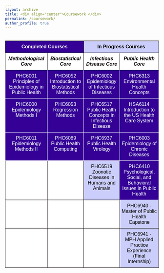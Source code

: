 ```yaml
---
layout: archive
title: <div align="center">Coursework </div>     
permalink: /coursework/
author_profile: true
---  
```

    
<br style="line-height: 5px" />
  
    
<style type="text/css">@media screen and (max-width: 767px) {.tg {width: auto !important;}.tg col {width: auto !important;}.tg-wrap {overflow-x: auto;-webkit-overflow-scrolling: touch;}}</style><div class="tg-wrap"><table style="border-collapse:collapse;border-color:#aabcfe;border-spacing:0" class="tg"><tbody><tr><td style="background-color:#340096;border-color:#080000;border-style:solid;border-width:1px;color:#FFF;font-family:Arial, sans-serif;font-size:16px;font-weight:bold;overflow:hidden;padding:10px 5px;text-align:center;vertical-align:top;word-break:normal" colspan="2"><span style="font-weight:bold;color:#FFF;background-color:#340096">Completed Courses</span></td><td style="background-color:#CBCEFB;border-color:#080000;border-style:solid;border-width:1px;color:#080000;font-family:Arial, sans-serif;font-size:16px;font-weight:bold;overflow:hidden;padding:10px 5px;text-align:center;vertical-align:top;word-break:normal" colspan="2"><span style="font-weight:bold;color:#000;background-color:#CBCEFB">In Progress Courses</span></td></tr><tr><td style="background-color:#FFF;border-color:#080000;border-style:solid;border-width:1px;color:#080000;font-family:Arial, sans-serif;font-size:16px;font-style:italic;font-weight:bold;overflow:hidden;padding:10px 5px;text-align:center;vertical-align:top;word-break:normal"><span style="font-weight:bold;font-style:italic;background-color:#FFF">Methodological Core</span></td><td style="background-color:#FFF;border-color:#080000;border-style:solid;border-width:1px;color:#080000;font-family:Arial, sans-serif;font-size:16px;font-style:italic;font-weight:bold;overflow:hidden;padding:10px 5px;text-align:center;vertical-align:top;word-break:normal"><span style="font-weight:bold;font-style:italic;background-color:#FFF">Biostatistical Core</span></td><td style="background-color:#FFF;border-color:#080000;border-style:solid;border-width:1px;color:#080000;font-family:Arial, sans-serif;font-size:16px;font-style:italic;font-weight:bold;overflow:hidden;padding:10px 5px;text-align:center;vertical-align:top;word-break:normal"><span style="font-weight:bold;font-style:italic;background-color:#FFF">Infectious Disease Core</span></td><td style="background-color:#FFF;border-color:#080000;border-style:solid;border-width:1px;color:#080000;font-family:Arial, sans-serif;font-size:16px;font-style:italic;font-weight:bold;overflow:hidden;padding:10px 5px;text-align:center;vertical-align:top;word-break:normal"><span style="font-weight:bold;font-style:italic;background-color:#FFF">Public Health Core</span></td></tr><tr><td style="background-color:#340096;border-color:#ffffff;border-style:solid;border-width:1px;color:#FFF;font-family:Arial, sans-serif;font-size:16px;overflow:hidden;padding:10px 5px;text-align:center;vertical-align:top;word-break:normal"><span style="color:#FFF;background-color:#340096">PHC6001 Principles of Epidemiology in Public Health</span></td><td style="background-color:#340096;border-color:#ffffff;border-style:solid;border-width:1px;color:#FFF;font-family:Arial, sans-serif;font-size:16px;overflow:hidden;padding:10px 5px;text-align:center;vertical-align:top;word-break:normal"><span style="color:#FFF;background-color:#340096">PHC6052 Introduction to Biostatistical Methods</span></td><td style="background-color:#340096;border-color:#ffffff;border-style:solid;border-width:1px;color:#FFF;font-family:Arial, sans-serif;font-size:16px;overflow:hidden;padding:10px 5px;text-align:center;vertical-align:top;word-break:normal"><span style="color:#FFF;background-color:#340096">PHC6002 Epidemiology of Infectious Diseases</span></td><td style="background-color:#340096;border-color:#ffffff;border-style:solid;border-width:1px;color:#FFF;font-family:Arial, sans-serif;font-size:16px;overflow:hidden;padding:10px 5px;text-align:center;vertical-align:top;word-break:normal"><span style="color:#FFF;background-color:#340096">PHC6313 Environmental Health Concepts</span></td></tr><tr><td style="background-color:#340096;border-color:#ffffff;border-style:solid;border-width:1px;color:#FFF;font-family:Arial, sans-serif;font-size:16px;overflow:hidden;padding:10px 5px;text-align:center;vertical-align:top;word-break:normal"><span style="color:#FFF;background-color:#340096">PHC6000 Epidemiology Methods I</span></td><td style="background-color:#340096;border-color:#ffffff;border-style:solid;border-width:1px;color:#FFF;font-family:Arial, sans-serif;font-size:16px;overflow:hidden;padding:10px 5px;text-align:center;vertical-align:top;word-break:normal"><span style="color:#FFF;background-color:#340096">PHC6053 Regression Methods</span></td><td style="background-color:#340096;border-color:#ffffff;border-style:solid;border-width:1px;color:#FFF;font-family:Arial, sans-serif;font-size:16px;overflow:hidden;padding:10px 5px;text-align:center;vertical-align:top;word-break:normal"><span style="color:#FFF;background-color:#340096">PHC6517 Public Health Concepts in Infectious Disease</span></td><td style="background-color:#340096;border-color:#ffffff;border-style:solid;border-width:1px;color:#FFF;font-family:Arial, sans-serif;font-size:16px;overflow:hidden;padding:10px 5px;text-align:center;vertical-align:top;word-break:normal"><span style="color:#FFF;background-color:#340096">HSA6114 Introduction to the US Health Care System</span></td></tr><tr><td style="background-color:#340096;border-color:#ffffff;border-style:solid;border-width:1px;color:#FFF;font-family:Arial, sans-serif;font-size:16px;overflow:hidden;padding:10px 5px;text-align:center;vertical-align:top;word-break:normal"><span style="color:#FFF;background-color:#340096">PHC6011 Epidemiology Methods II</span></td><td style="background-color:#340096;border-color:#ffffff;border-style:solid;border-width:1px;color:#FFF;font-family:Arial, sans-serif;font-size:16px;overflow:hidden;padding:10px 5px;text-align:center;vertical-align:top;word-break:normal"><span style="color:#FFF;background-color:#340096">PHC6089 Public Health Computing</span></td><td style="background-color:#340096;border-color:#ffffff;border-style:solid;border-width:1px;color:#FFF;font-family:Arial, sans-serif;font-size:16px;overflow:hidden;padding:10px 5px;text-align:center;vertical-align:top;word-break:normal"><span style="color:#FFF;background-color:#340096">PHC6937 Public Health Virology</span></td><td style="background-color:#340096;border-color:#ffffff;border-style:solid;border-width:1px;color:#FFF;font-family:Arial, sans-serif;font-size:16px;overflow:hidden;padding:10px 5px;text-align:center;vertical-align:top;word-break:normal"><span style="color:#FFF;background-color:#340096">PHC6003 Epidemiology of Chronic Diseases</span></td></tr><tr><td style="background-color:#FFF;border-color:#080000;border-style:solid;border-width:1px;color:#080000;font-family:Arial, sans-serif;font-size:16px;overflow:hidden;padding:10px 5px;text-align:center;vertical-align:top;word-break:normal"></td><td style="background-color:#FFF;border-color:#080000;border-style:solid;border-width:1px;color:#080000;font-family:Arial, sans-serif;font-size:16px;overflow:hidden;padding:10px 5px;text-align:center;vertical-align:top;word-break:normal"></td><td style="background-color:#CBCEFB;border-color:#080000;border-style:solid;border-width:1px;color:#080000;font-family:Arial, sans-serif;font-size:16px;overflow:hidden;padding:10px 5px;text-align:center;vertical-align:top;word-break:normal"><span style="color:#000;background-color:#CBCEFB">PHC6519 Zoonotic Diseases in Humans and Animals</span></td><td style="background-color:#340096;border-color:#ffffff;border-style:solid;border-width:1px;color:#FFF;font-family:Arial, sans-serif;font-size:16px;overflow:hidden;padding:10px 5px;text-align:center;vertical-align:top;word-break:normal"><span style="color:#FFF;background-color:#340096">PHC6410 Psychological, Social, and Behavioral Issues in Public Health</span></td></tr><tr><td style="background-color:#FFF;border-color:#080000;border-style:solid;border-width:1px;color:#080000;font-family:Arial, sans-serif;font-size:16px;overflow:hidden;padding:10px 5px;text-align:center;vertical-align:top;word-break:normal"></td><td style="background-color:#FFF;border-color:#080000;border-style:solid;border-width:1px;color:#080000;font-family:Arial, sans-serif;font-size:16px;overflow:hidden;padding:10px 5px;text-align:center;vertical-align:top;word-break:normal"></td><td style="background-color:#FFF;border-color:#080000;border-style:solid;border-width:1px;color:#080000;font-family:Arial, sans-serif;font-size:16px;overflow:hidden;padding:10px 5px;text-align:center;vertical-align:top;word-break:normal"></td><td style="background-color:#CBCEFB;border-color:#080000;border-style:solid;border-width:1px;color:#080000;font-family:Arial, sans-serif;font-size:16px;overflow:hidden;padding:10px 5px;text-align:center;vertical-align:top;word-break:normal"><span style="color:#000;background-color:#CBCEFB">PHC6940 - Master of Public Health Capstone</span></td></tr><tr><td style="background-color:#FFF;border-color:#080000;border-style:solid;border-width:1px;color:#080000;font-family:Arial, sans-serif;font-size:16px;overflow:hidden;padding:10px 5px;text-align:center;vertical-align:top;word-break:normal"></td><td style="background-color:#FFF;border-color:#080000;border-style:solid;border-width:1px;color:#080000;font-family:Arial, sans-serif;font-size:16px;overflow:hidden;padding:10px 5px;text-align:center;vertical-align:top;word-break:normal"></td><td style="background-color:#FFF;border-color:#080000;border-style:solid;border-width:1px;color:#080000;font-family:Arial, sans-serif;font-size:16px;overflow:hidden;padding:10px 5px;text-align:center;vertical-align:top;word-break:normal"></td><td style="background-color:#CBCEFB;border-color:#080000;border-style:solid;border-width:1px;color:#080000;font-family:Arial, sans-serif;font-size:16px;overflow:hidden;padding:10px 5px;text-align:center;vertical-align:top;word-break:normal"><span style="color:#000;background-color:#CBCEFB">PHC6941 - MPH Applied Practice Experience (Final Internship)</span></td></tr></tbody></table></div>
